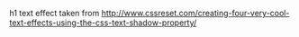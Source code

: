 h1 text effect taken from http://www.cssreset.com/creating-four-very-cool-text-effects-using-the-css-text-shadow-property/